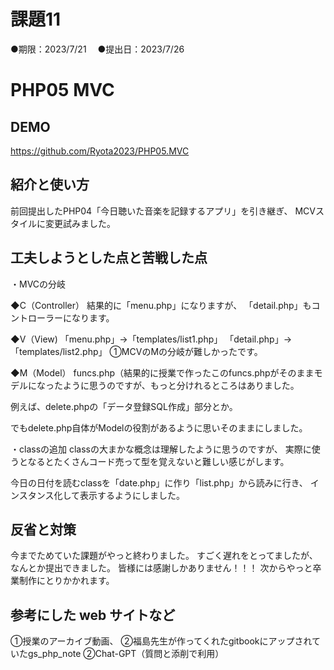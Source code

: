 # 課題11
●期限：2023/7/21　
●提出日：2023/7/26
# PHP05 MVC
## DEMO
https://github.com/Ryota2023/PHP05.MVC

## 紹介と使い方
前回提出したPHP04「今日聴いた音楽を記録するアプリ」を引き継ぎ、
MCVスタイルに変更試みました。


## 工夫しようとした点と苦戦した点
・MVCの分岐

◆C（Controller）
結果的に「menu.php」になりますが、
「detail.php」もコントローラーになります。

◆V（View)
「menu.php」→「templates/list1.php」
「detail.php」→「templates/list2.php」
①MCVのMの分岐が難しかったです。

◆M（Model）
funcs.php（結果的に授業で作ったこのfuncs.phpがそのままモデルになったように思うのですが、もっと分けれるところはありました。

例えば、delete.phpの「データ登録SQL作成」部分とか。

でもdelete.php自体がModelの役割があるように思いそのままにしました。

・classの追加
classの大まかな概念は理解したように思うのですが、
実際に使うとなるとたくさんコード売って型を覚えないと難しい感じがします。

今日の日付を読むclassを「date.php」に作り「list.php」から読みに行き、
インスタンス化して表示するようにしました。

## 反省と対策
今までためていた課題がやっと終わりました。
すごく遅れをとってましたが、なんとか提出できました。
皆様には感謝しかありません！！！
次からやっと卒業制作にとりかかれます。

## 参考にした web サイトなど
①授業のアーカイブ動画、
②福島先生が作ってくれたgitbookにアップされていたgs_php_note
②Chat-GPT（質問と添削で利用）
